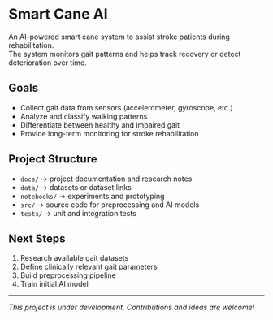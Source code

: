 # Smart Cane AI

An AI-powered smart cane system to assist stroke patients during rehabilitation.  
The system monitors gait patterns and helps track recovery or detect deterioration over time.  

## Goals
- Collect gait data from sensors (accelerometer, gyroscope, etc.)
- Analyze and classify walking patterns
- Differentiate between healthy and impaired gait
- Provide long-term monitoring for stroke rehabilitation

## Project Structure
- `docs/` → project documentation and research notes  
- `data/` → datasets or dataset links  
- `notebooks/` → experiments and prototyping  
- `src/` → source code for preprocessing and AI models  
- `tests/` → unit and integration tests  

## Next Steps
1. Research available gait datasets  
2. Define clinically relevant gait parameters  
3. Build preprocessing pipeline  
4. Train initial AI model  

---
*This project is under development. Contributions and ideas are welcome!*
